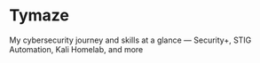 # Tymaze
My cybersecurity journey and skills at a glance — Security+, STIG Automation, Kali Homelab, and more
